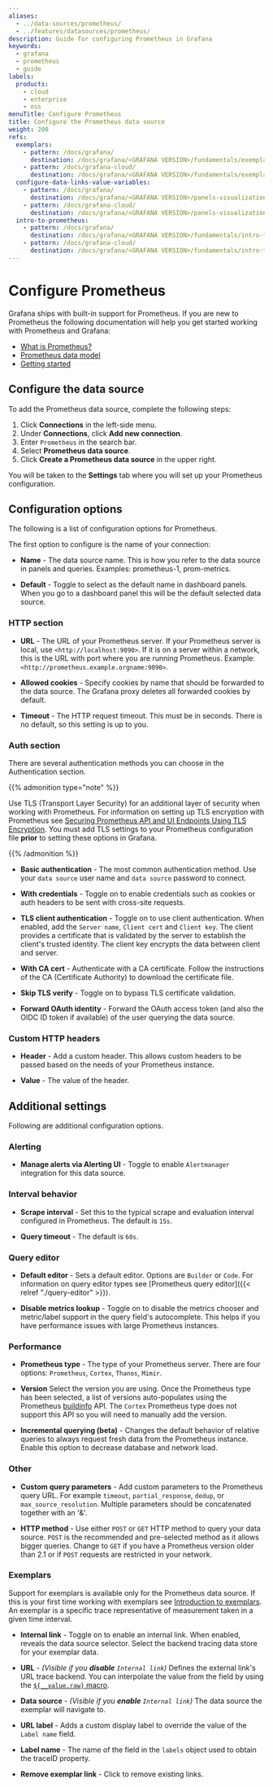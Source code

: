```yaml
---
aliases:
  - ../data-sources/prometheus/
  - ../features/datasources/prometheus/
description: Guide for configuring Prometheus in Grafana
keywords:
  - grafana
  - prometheus
  - guide
labels:
  products:
    - cloud
    - enterprise
    - oss
menuTitle: Configure Prometheus
title: Configure the Prometheus data source
weight: 200
refs:
  exemplars:
    - pattern: /docs/grafana/
      destination: /docs/grafana/<GRAFANA VERSION>/fundamentals/exemplars/
    - pattern: /docs/grafana-cloud/
      destination: /docs/grafana/<GRAFANA VERSION>/fundamentals/exemplars/
  configure-data-links-value-variables:
    - pattern: /docs/grafana/
      destination: /docs/grafana/<GRAFANA VERSION>/panels-visualizations/configure-data-links/#value-variables
    - pattern: /docs/grafana-cloud/
      destination: /docs/grafana/<GRAFANA VERSION>/panels-visualizations/configure-data-links/#value-variables
  intro-to-prometheus:
    - pattern: /docs/grafana/
      destination: /docs/grafana/<GRAFANA VERSION>/fundamentals/intro-to-prometheus/
    - pattern: /docs/grafana-cloud/
      destination: /docs/grafana/<GRAFANA VERSION>/fundamentals/intro-to-prometheus/
---
```


# Configure Prometheus

Grafana ships with built-in support for Prometheus. If you are new to Prometheus the following documentation will help you get started working with Prometheus and Grafana:

- [What is Prometheus?](ref:intro-to-prometheus)
- [Prometheus data model](https://prometheus.io/docs/concepts/data_model/)
- [Getting started](https://prometheus.io/docs/prometheus/latest/getting_started/)

## Configure the data source

To add the Prometheus data source, complete the following steps:

1. Click **Connections** in the left-side menu.
1. Under **Connections**, click **Add new connection**.
1. Enter `Prometheus` in the search bar.
1. Select **Prometheus data source**.
1. Click **Create a Prometheus data source** in the upper right.

You will be taken to the **Settings** tab where you will set up your Prometheus configuration.

## Configuration options

The following is a list of configuration options for Prometheus.

The first option to configure is the name of your connection:

- **Name** - The data source name. This is how you refer to the data source in panels and queries. Examples: prometheus-1, prom-metrics.

- **Default** - Toggle to select as the default name in dashboard panels. When you go to a dashboard panel this will be the default selected data source.

### HTTP section

- **URL** - The URL of your Prometheus server. If your Prometheus server is local, use `<http://localhost:9090>`. If it is on a server within a network, this is the URL with port where you are running Prometheus. Example: `<http://prometheus.example.orgname:9090>`.

- **Allowed cookies** - Specify cookies by name that should be forwarded to the data source. The Grafana proxy deletes all forwarded cookies by default.

- **Timeout** - The HTTP request timeout. This must be in seconds. There is no default, so this setting is up to you.

### Auth section

There are several authentication methods you can choose in the Authentication section.

{{% admonition type="note" %}}

Use TLS (Transport Layer Security) for an additional layer of security when working with Prometheus. For information on setting up TLS encryption with Prometheus see [Securing Prometheus API and UI Endpoints Using TLS Encryption](https://prometheus.io/docs/guides/tls-encryption/). You must add TLS settings to your Prometheus configuration file **prior** to setting these options in Grafana.

{{% /admonition %}}

- **Basic authentication** - The most common authentication method. Use your `data source` user name and `data source` password to connect.

- **With credentials** - Toggle on to enable credentials such as cookies or auth headers to be sent with cross-site requests.

- **TLS client authentication** - Toggle on to use client authentication. When enabled, add the `Server name`, `Client cert` and `Client key`. The client provides a certificate that is validated by the server to establish the client's trusted identity. The client key encrypts the data between client and server.

- **With CA cert** - Authenticate with a CA certificate. Follow the instructions of the CA (Certificate Authority) to download the certificate file.

- **Skip TLS verify** - Toggle on to bypass TLS certificate validation.

- **Forward OAuth identity** - Forward the OAuth access token (and also the OIDC ID token if available) of the user querying the data source.

### Custom HTTP headers

- **Header** - Add a custom header. This allows custom headers to be passed based on the needs of your Prometheus instance.

- **Value** - The value of the header.

## Additional settings

Following are additional configuration options.

### Alerting

- **Manage alerts via Alerting UI** - Toggle to enable `Alertmanager` integration for this data source.

### Interval behavior

- **Scrape interval** - Set this to the typical scrape and evaluation interval configured in Prometheus. The default is `15s`.

- **Query timeout** - The default is `60s`.

### Query editor

- **Default editor** - Sets a default editor. Options are `Builder` or `Code`. For information on query editor types see [Prometheus query editor]({{< relref "./query-editor" >}}).

- **Disable metrics lookup** - Toggle on to disable the metrics chooser and metric/label support in the query field's autocomplete. This helps if you have performance issues with large Prometheus instances.

### Performance

- **Prometheus type** - The type of your Prometheus server. There are four options: `Prometheus`, `Cortex`, `Thanos`, `Mimir`.

- **Version** Select the version you are using. Once the Prometheus type has been selected, a list of versions auto-populates using the Prometheus [buildinfo](https://semver.org/) API. The `Cortex` Prometheus type does not support this API so you will need to manually add the version.

- **Incremental querying (beta)** - Changes the default behavior of relative queries to always request fresh data from the Prometheus instance. Enable this option to decrease database and network load.

### Other

- **Custom query parameters** - Add custom parameters to the Prometheus query URL. For example `timeout`, `partial_response`, `dedup`, or `max_source_resolution`. Multiple parameters should be concatenated together with an '&amp;'.

- **HTTP method** - Use either `POST` or `GET` HTTP method to query your data source. `POST` is the recommended and pre-selected method as it allows bigger queries. Change to `GET` if you have a Prometheus version older than 2.1 or if `POST` requests are restricted in your network.

### Exemplars

Support for exemplars is available only for the Prometheus data source. If this is your first time working with exemplars see [Introduction to exemplars](ref:exemplars). An exemplar is a specific trace representative of measurement taken in a given time interval.

- **Internal link** - Toggle on to enable an internal link. When enabled, reveals the data source selector. Select the backend tracing data store for your exemplar data.

- **URL** - _(Visible if you **disable** `Internal link`)_ Defines the external link's URL trace backend. You can interpolate the value from the field by using the [`${__value.raw}` macro](ref:configure-data-links-value-variables).

- **Data source** - _(Visible if you **enable** `Internal link`)_ The data source the exemplar will navigate to.

- **URL label** - Adds a custom display label to override the value of the `Label name` field.

- **Label name** - The name of the field in the `labels` object used to obtain the traceID property.

- **Remove exemplar link** - Click to remove existing links.

